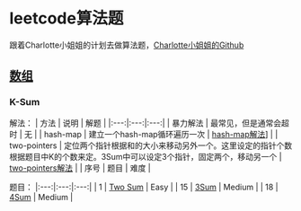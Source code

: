 # leetcode算法题
跟着Charlotte小姐姐的计划去做算法题，[Charlotte小姐姐的Github](https://github.com/huxiaoman7/leetcodebook)

## [数组](https://github.com/huxiaoman7/leetcodebook/blob/master/Array/array.md)

### K-Sum

解法：
| 方法 | 说明 | 解题 | 
|:---:|:---:|:---:|
| 暴力解法 | 最常见，但是通常会超时 | 无 |
| hash-map | 建立一个hash-map循环遍历一次 | [hash-map解法](K-Sum-1.md)] |
| two-pointers | 定位两个指针根据和的大小来移动另外一个。这里设定的指针个数根据题目中K的个数来定。3Sum中可以设定3个指针，固定两个，移动另一个 | [two-pointers解法](K-Sum-2.md) |
| 序号 | 题目 | 难度 |

题目：
|:---:|:---:|:---:|
| 1 | [Two Sum](https://leetcode.com/problems/two-sum/) | Easy | 
| 15 | [3Sum](https://leetcode.com/problems/3sum/) | Medium | 
| 18 | [4Sum](https://leetcode.com/problems/4sum) | Medium | 

